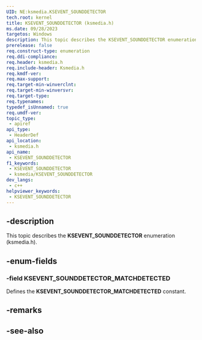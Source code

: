 ```yaml
---
UID: NE:ksmedia.KSEVENT_SOUNDDETECTOR
tech.root: kernel
title: KSEVENT_SOUNDDETECTOR (ksmedia.h)
ms.date: 09/28/2023
targetos: Windows
description: This topic describes the KSEVENT_SOUNDDETECTOR enumeration (ksmedia.h).
prerelease: false
req.construct-type: enumeration
req.ddi-compliance: 
req.header: ksmedia.h
req.include-header: Ksmedia.h
req.kmdf-ver: 
req.max-support: 
req.target-min-winverclnt:
req.target-min-winversvr: 
req.target-type: 
req.typenames: 
typedef_isUnnamed: true
req.umdf-ver: 
topic_type:
 - apiref
api_type:
 - HeaderDef
api_location:
 - ksmedia.h
api_name:
 - KSEVENT_SOUNDDETECTOR
f1_keywords:
 - KSEVENT_SOUNDDETECTOR
 - ksmedia/KSEVENT_SOUNDDETECTOR
dev_langs:
 - c++
helpviewer_keywords:
 - KSEVENT_SOUNDDETECTOR
---
```


## -description

This topic describes the **KSEVENT_SOUNDDETECTOR** enumeration (ksmedia.h).

## -enum-fields

### -field KSEVENT_SOUNDDETECTOR_MATCHDETECTED

Defines the **KSEVENT_SOUNDDETECTOR_MATCHDETECTED** constant.

## -remarks

## -see-also
